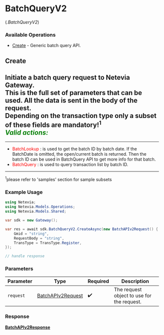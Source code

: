 # BatchQueryV2
(*.BatchQueryV2*)

### Available Operations

* [Create](#create) - Generic batch query API.

## Create

Initiate a batch query request to Netevia Gateway.<br>
This is the full set of parameters that can be used. All the data is sent in the body of the request.<br>
Depending on the transaction type only a subset of these fields are mandatory!<sup>1</sup><br>
***<span style="color:green">Valid actions:</span>***  
---  
___
- <span style="color:red">BatchLookup</span> : is used to get the batch ID by batch date.  If the BatchDate is omitted, the open/current batch is returned. Then the batch ID can be used in BatchQuery API to get more info for that batch.  
- <span style="color:red">BatchQuery</span> : is used to query transaction list by batch ID.  
<hr>
<sup>1</sup>please refer to 'samples' section for sample subsets 


### Example Usage

```csharp
using Netevia;
using Netevia.Models.Operations;
using Netevia.Models.Shared;

var sdk = new Gateway();

var res = await sdk.BatchQueryV2.CreateAsync(new BatchAPIv2Request() {
    Gmid = "string",
    RequestBody = "string",
    TransType = TransType.Register,
});

// handle response
```

### Parameters

| Parameter                                                         | Type                                                              | Required                                                          | Description                                                       |
| ----------------------------------------------------------------- | ----------------------------------------------------------------- | ----------------------------------------------------------------- | ----------------------------------------------------------------- |
| `request`                                                         | [BatchAPIv2Request](../../models/operations/BatchAPIv2Request.md) | :heavy_check_mark:                                                | The request object to use for the request.                        |


### Response

**[BatchAPIv2Response](../../models/operations/BatchAPIv2Response.md)**


